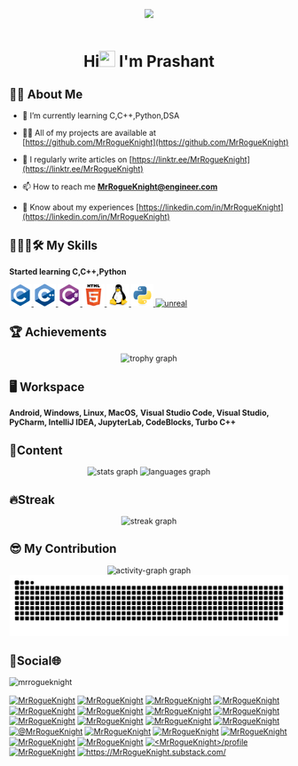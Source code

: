 <div align="center">
  <img height="150" src="https://yt3.googleusercontent.com/CmxS3QrNCcJ4JHGq9P5FeOW6ufbsmJrDhVndeIdh0hgFPQ25vm66aflCgmUAKnajc-rbtPrKHA=w1707-fcrop64=1,00005a57ffffa5a8-k-c0xffffffff-no-nd-rj"  />
</div>
<br clear="both">
<div align="center">
<h1 align="center">Hi<img src="https://media.giphy.com/media/hvRJCLFzcasrR4ia7z/giphy.gif" width="29px" height="29px"> I'm Prashant </h1>
</div> 

## 🙋‍♂️ About Me
- 🌱 I’m currently learning  C,C++,Python,DSA 

- 👨‍💻 All of my projects are available at [https://github.com/MrRogueKnight](https://github.com/MrRogueKnight)

- 📝 I regularly write articles on [https://linktr.ee/MrRogueKnight](https://linktr.ee/MrRogueKnight)

- 📫 How to reach me **MrRogueKnight@engineer.com**

- 📄 Know about my experiences [https://linkedin.com/in/MrRogueKnight](https://linkedin.com/in/MrRogueKnight)

## 👨🏻‍💻🛠️ My Skills
**Started learning C,C++,Python**
<p align="left"> <a href="https://www.cprogramming.com/" target="_blank" rel="noreferrer"> <img src="https://raw.githubusercontent.com/devicons/devicon/master/icons/c/c-original.svg" alt="c" width="40" height="40"/> </a> <a href="https://www.w3schools.com/cpp/" target="_blank" rel="noreferrer"> <img src="https://raw.githubusercontent.com/devicons/devicon/master/icons/cplusplus/cplusplus-original.svg" alt="cplusplus" width="40" height="40"/> </a> <a href="https://www.w3schools.com/cs/" target="_blank" rel="noreferrer"> <img src="https://raw.githubusercontent.com/devicons/devicon/master/icons/csharp/csharp-original.svg" alt="csharp" width="40" height="40"/> </a> <a href="https://www.w3.org/html/" target="_blank" rel="noreferrer"> <img src="https://raw.githubusercontent.com/devicons/devicon/master/icons/html5/html5-original-wordmark.svg" alt="html5" width="40" height="40"/> </a> <a href="https://www.linux.org/" target="_blank" rel="noreferrer"> <img src="https://raw.githubusercontent.com/devicons/devicon/master/icons/linux/linux-original.svg" alt="linux" width="40" height="40"/> </a> <a href="https://www.python.org" target="_blank" rel="noreferrer"> <img src="https://raw.githubusercontent.com/devicons/devicon/master/icons/python/python-original.svg" alt="python" width="40" height="40"/> </a> <a href="https://unrealengine.com/" target="_blank" rel="noreferrer"> <img src="https://raw.githubusercontent.com/kenangundogan/fontisto/036b7eca71aab1bef8e6a0518f7329f13ed62f6b/icons/svg/brand/unreal-engine.svg" alt="unreal" width="40" height="40"/> </a> </p>

## 🏆 Achievements
<div align="center">
  <img src="https://github-profile-trophy.vercel.app?username=MrRogueKnight&theme=discord&column=3&row=1&margin-w=8&margin-h=8&no-bg=false&no-frame=false&order=4" height="150" alt="trophy graph"  />
</div>

## 🖥️ Workspace
**Android, Windows, Linux, MacOS,**
**Visual Studio Code, Visual Studio, PyCharm, IntelliJ IDEA, JupyterLab, CodeBlocks, Turbo C++**


## 📝Content
<div align="center">
<img src="https://github-readme-stats.vercel.app/api?username=MrRogueKnight&hide_title=false&hide_rank=false&show_icons=true&include_all_commits=true&count_private=true&disable_animations=false&theme=dracula&locale=en&hide_border=false&order=1" height="150" alt="stats graph"/>
<img src="https://github-readme-stats.vercel.app/api/top-langs?username=MrRogueKnight&locale=en&hide_title=false&layout=compact&card_width=320&langs_count=5&theme=dracula&hide_border=false&order=2" height="150" alt="languages graph"/>
</div>

## 🔥Streak
<div align="center">
<img src="https://streak-stats.demolab.com?user=MrRogueKnight&locale=en&mode=daily&theme=dracula&hide_border=false&border_radius=5&order=3" height="150" alt="streak graph"  />
</div>

## 😎 My Contribution
<div align="center">
<img src="https://github-readme-activity-graph.vercel.app/graph?username=MrRogueKnight&radius=16&theme=redical&area=true&order=5" height="300" alt="activity-graph graph"  />
<img src="https://raw.githubusercontent.com/MrRogueKnight/MrRogueKnight/output/snake.svg" alt="Snake animation" />
</div>

## 🤝Social🌐
<p align="left"> <img src="https://komarev.com/ghpvc/?username=mrrogueknight&label=Profile%20views&color=0e75b6&style=flat" alt="mrrogueknight" /> </p>
<p align="left">
<a href="https://codepen.io/MrRogueKnight" target="blank"><img align="center" src="https://raw.githubusercontent.com/rahuldkjain/github-profile-readme-generator/master/src/images/icons/Social/codepen.svg" alt="MrRogueKnight" height="30" width="40" /></a>
<a href="https://dev.to/MrRogueKnight" target="blank"><img align="center" src="https://raw.githubusercontent.com/rahuldkjain/github-profile-readme-generator/master/src/images/icons/Social/devto.svg" alt="MrRogueKnight" height="30" width="40" /></a>
<a href="https://twitter.com/MrRogueKnight" target="blank"><img align="center" src="https://raw.githubusercontent.com/rahuldkjain/github-profile-readme-generator/master/src/images/icons/Social/twitter.svg" alt="MrRogueKnight" height="30" width="40" /></a>
<a href="https://linkedin.com/in/MrRogueKnight" target="blank"><img align="center" src="https://raw.githubusercontent.com/rahuldkjain/github-profile-readme-generator/master/src/images/icons/Social/linked-in-alt.svg" alt="MrRogueKnight" height="30" width="40" /></a>
<a href="https://stackoverflow.com/users/22721295/MrRogueKnight" target="blank"><img align="center" src="https://raw.githubusercontent.com/rahuldkjain/github-profile-readme-generator/master/src/images/icons/Social/stack-overflow.svg" alt="MrRogueKnight" height="30" width="40" /></a>
<a href="https://codesandbox.io/u/MrRogueKnight" target="blank"><img align="center" src="https://raw.githubusercontent.com/rahuldkjain/github-profile-readme-generator/master/src/images/icons/Social/codesandbox.svg" alt="MrRogueKnight" height="30" width="40" /></a>
<a href="https://kaggle.com/MrRogueKnight" target="blank"><img align="center" src="https://raw.githubusercontent.com/rahuldkjain/github-profile-readme-generator/master/src/images/icons/Social/kaggle.svg" alt="MrRogueKnight" height="30" width="40" /></a>
<a href="https://fb.com/MrRogueKnight" target="blank"><img align="center" src="https://raw.githubusercontent.com/rahuldkjain/github-profile-readme-generator/master/src/images/icons/Social/facebook.svg" alt="MrRogueKnight" height="30" width="40" /></a>
<a href="https://instagram.com/MrRogueKnight" target="blank"><img align="center" src="https://raw.githubusercontent.com/rahuldkjain/github-profile-readme-generator/master/src/images/icons/Social/instagram.svg" alt="MrRogueKnight" height="30" width="40" /></a>
<a href="https://dribbble.com/MrRogueKnight" target="blank"><img align="center" src="https://raw.githubusercontent.com/rahuldkjain/github-profile-readme-generator/master/src/images/icons/Social/dribbble.svg" alt="MrRogueKnight" height="30" width="40" /></a>
<a href="https://www.behance.net/MrRogueKnight" target="blank"><img align="center" src="https://raw.githubusercontent.com/rahuldkjain/github-profile-readme-generator/master/src/images/icons/Social/behance.svg" alt="MrRogueKnight" height="30" width="40" /></a>
<a href="https://hashnode.com/@MrRogueKnight" target="blank"><img align="center" src="https://raw.githubusercontent.com/rahuldkjain/github-profile-readme-generator/master/src/images/icons/Social/hashnode.svg" alt="MrRogueKnight" height="30" width="40" /></a>
<a href="https://medium.com/@MrRogueKnight" target="blank"><img align="center" src="https://raw.githubusercontent.com/rahuldkjain/github-profile-readme-generator/master/src/images/icons/Social/medium.svg" alt="@MrRogueKnight" height="30" width="40" /></a>
<a href="https://www.youtube.com/c/MrRogueKnight" target="blank"><img align="center" src="https://raw.githubusercontent.com/rahuldkjain/github-profile-readme-generator/master/src/images/icons/Social/youtube.svg" alt="MrRogueKnight" height="30" width="40" /></a>
<a href="https://www.codechef.com/users/MrRogueKnight" target="blank"><img align="center" src="https://cdn.jsdelivr.net/npm/simple-icons@3.1.0/icons/codechef.svg" alt="MrRogueKnight" height="30" width="40" /></a>
<a href="https://www.hackerrank.com/profile/MrRogueKnight" target="blank"><img align="center" src="https://raw.githubusercontent.com/rahuldkjain/github-profile-readme-generator/master/src/images/icons/Social/hackerrank.svg" alt="MrRogueKnight" height="30" width="40" /></a>
<a href="https://codeforces.com/profile/MrRogueKnight" target="blank"><img align="center" src="https://raw.githubusercontent.com/rahuldkjain/github-profile-readme-generator/master/src/images/icons/Social/codeforces.svg" alt="MrRogueKnight" height="30" width="40" /></a>
<a href="https://www.leetcode.com/MrRogueKnight" target="blank"><img align="center" src="https://raw.githubusercontent.com/rahuldkjain/github-profile-readme-generator/master/src/images/icons/Social/leet-code.svg" alt="MrRogueKnight" height="30" width="40" /></a>
<a href="https://auth.geeksforgeeks.org/user/MrRogueKnight/profile" target="blank"><img align="center" src="https://raw.githubusercontent.com/rahuldkjain/github-profile-readme-generator/master/src/images/icons/Social/geeks-for-geeks.svg" alt="<MrRogueKnight>/profile" height="30" width="40" /></a>
<a href="https://www.topcoder.com/members/MrRogueKnight" target="blank"><img align="center" src="https://raw.githubusercontent.com/rahuldkjain/github-profile-readme-generator/master/src/images/icons/Social/topcoder.svg" alt="MrRogueKnight" height="30" width="40" /></a>
<a href="https://MrRogueKnight.substack.com/" target="blank"><img align="center" src="https://raw.githubusercontent.com/rahuldkjain/github-profile-readme-generator/master/src/images/icons/Social/rss.svg" alt="https://MrRogueKnight.substack.com/" height="30" width="40" /></a>
</p>

<!-- ## 👌Tip
<p><a href="https://www.buymeacoffee.com/MrRogueKnight"> <img align="left" src="https://cdn.buymeacoffee.com/buttons/v2/default-yellow.png" height="50" width="210" alt="MrRogueKnight" /></a><a href="https://ko-fi.com/MrRogueKnight"> <img align="left" src="https://cdn.ko-fi.com/cdn/kofi3.png?v=3" height="50" width="210" alt="MrRogueKnight" /></a></p><br><br> 
-->

